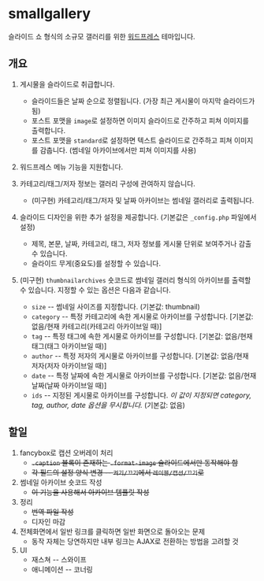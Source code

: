 smallgallery
============

슬라이드 쇼 형식의 소규모 갤러리를 위한 [워드프레스](http://wordpress.org) 테마입니다.

개요
----

1. 게시물을 슬라이드로 취급합니다.
    * 슬라이드들은 날짜 순으로 정렬됩니다. (가장 최근 게시물이 마지막 슬라이드가 됨)
    * 포스트 포맷을 `image`로 설정하면 이미지 슬라이드로 간주하고 피쳐 이미지를 출력합니다.
	* 포스트 포맷을 `standard`로 설정하면 텍스트 슬라이드로 간주하고 피쳐 이미지를 감춥니다. (썸네일 아카이브에서만 피쳐 이미지를 사용)

2. 워드프레스 메뉴 기능을 지원합니다.

3. 카테고리/태그/저자 정보는 갤러리 구성에 관여하지 않습니다.
    * (미구현) 카테고리/태그/저자 및 날짜 아카이브는 썸네일 갤러리로 출력됩니다.

4. 슬라이드 디자인을 위한 추가 설정을 제공합니다. (기본값은 `_config.php` 파일에서 설정)
    * 제목, 본문, 날짜, 카테고리, 태그, 저자 정보를 게시물 단위로 보여주거나 감출 수 있습니다.
	* 슬라이드 무게(중요도)를 설정할 수 있습니다.

5. (미구현) `thumbnailarchives` 숏코드로 썸네일 갤러리 형식의 아카이브를 출력할 수 있습니다. 지정할 수 있는 옵션은 다음과 같습니다.
    * `size` -- 썸네일 사이즈를 지정합니다. (기본값: thumbnail)
	* `category` -- 특정 카테고리에 속한 게시물로 아카이브를 구성합니다. [기본값: 없음/현재 카테고리(카테고리 아카이브일 때)]
	* `tag` -- 특정 태그에 속한 게시물로 아카이브를 구성합니다. [기본값: 없음/현재 태그(태그 아카이브일 때)]
	* `author` -- 특정 저자의 게시물로 아카이브를 구성합니다. [기본값: 없음/현재 저자(저자 아카이브일 때)]
	* `date` -- 특정 날짜에 속한 게시물로 아카이브를 구성합니다. [기본값: 없음/현재 날짜(날짜 아카이브일 때)]
	* `ids` -- 지정된 게시물로 아카이브를 구성합니다. *이 값이 지정되면 category, tag, author, date 옵션을 무시합니다.* (기본값: 없음)

할일
----

1. fancybox로 캡션 오버레이 처리
    * <del>`.caption` 블록이 존재하는 `.format-image` 슬라이드에서만 동작해야 함</del>
	* <del>각 필드의 설정 양식 변경 -- `켜기/끄기`에서 `레이블/캡션/끄기`로</del>
2. 썸네일 아카이브 숏코드 작성
    * <del>이 기능을 사용해서 아카이브 템플릿 작성</del>
3. 정리
    * <del>번역 파일 작성</del>
	* 디자인 마감
4. 전체화면에서 일반 링크를 클릭하면 일반 화면으로 돌아오는 문제
    * 동작 자체는 당연하지만 내부 링크는 AJAX로 전환하는 방법을 고려할 것
5. UI
    * 재스쳐 -- 스와이프
	* 애니메이션 -- 코너링
